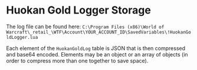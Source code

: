 # Huokan Gold Logger Storage

The log file can be found here: `C:\Program Files (x86)\World of Warcraft\_retail_\WTF\Account\YOUR_ACCOUNT_ID\SavedVariables\!HuokanGoldLogger.lua`

Each element of the `HuokanGoldLog` table is JSON that is then compressed and base64 encoded. Elements may be an object or an array of objects (in order to compress more than one together to save space).
